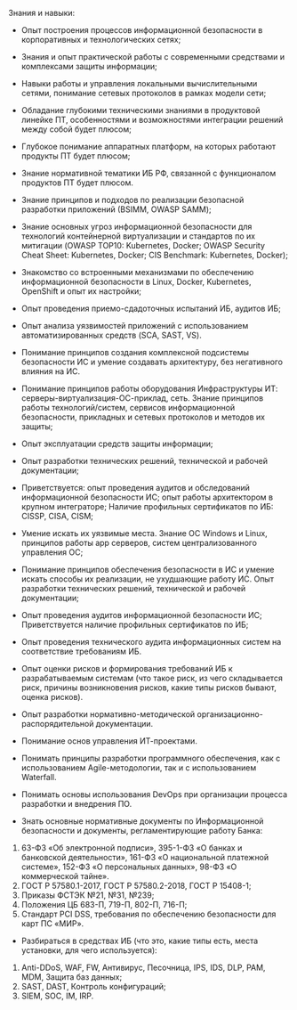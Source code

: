 Знания и навыки:

- Опыт построения процессов информационной безопасности в корпоративных и технологических сетях;
- Знания и опыт практической работы с современными средствами и комплексами защиты информации;
- Навыки работы и управления локальными вычислительными сетями, понимание сетевых протоколов в рамках модели сети;
- Обладание глубокими техническими знаниями в продуктовой линейке ПТ, особенностями и возможностями интеграции решений между собой будет плюсом;
- Глубокое понимание аппаратных платформ, на которых работают продукты ПТ будет плюсом;
- Знание нормативной тематики ИБ РФ, связанной с функционалом продуктов ПТ будет плюсом.

- Знание принципов и подходов по реализации безопасной разработки приложений (ВSIMM, OWASP SAMM);
- Знание основных угроз информационной безопасности для технологий контейнерной виртуализации и стандартов по их митигации (OWASP TOP10: Kubernetes, Docker; OWASP Security Cheat Sheet: Kubernetes, Docker; CIS Benchmark: Kubernetes, Docker);
- Знакомство со встроенными механизмами по обеспечению информационной безопасности в Linux, Docker, Kubernetes, OpenShift и опыт их настройки;
- Опыт проведения приемо-сдадоточных испытаний ИБ, аудитов ИБ;
- Опыт анализа уязвимостей приложений с использованием автоматизированных средств (SCA, SAST, VS).

- Понимание принципов создания комплексной подсистемы безопасности ИС и умение создавать архитектуру, без негативного влияния на ИС.
- Понимание принципов работы оборудования Инфраструктуры ИТ: серверы-виртуализация-ОС-приклад, сеть. Знание принципов работы технологий/систем, сервисов информационной безопасности, прикладных и сетевых протоколов и методов их защиты;
- Опыт эксплуатации средств защиты информации;
- Опыт разработки технических решений, технической и рабочей документации;
- Приветствуется: опыт проведения аудитов и обследований информационной безопасности ИС; опыт работы архитектором в крупном интеграторе; Наличие профильных сертификатов по ИБ: CISSP, CISA, CISM;
- Умение искать их уязвимые места. Знание ОС Windows и Linux, принципов работы app серверов, систем централизованного управления ОС;
- Понимание принципов обеспечения безопасности в ИС и умение искать способы их реализации, не ухудшающие работу ИС. Опыт разработки технических решений, технической и рабочей документации;
- Опыт проведения аудитов информационной безопасности ИС; Приветствуется наличие профильных сертификатов по ИБ;

- Опыт проведения технического аудита информационных систем на соответствие требованиям ИБ.
- Опыт оценки рисков и формирования требований ИБ к разрабатываемым системам (что такое риск, из чего складывается риск, причины возникновения рисков, какие типы рисков бывают, оценка рисков).
- Опыт разработки нормативно-методической организационно-распорядительной документации.
- Понимание основ управления ИТ-проектами.
- Понимать принципы разработки программного обеспечения, как с использованием Agile-методологии, так и с использованием Waterfall.
- Понимать основы использования DevOps при организации процесса разработки и внедрения ПО.

- Знать основные нормативные документы по Информационной безопасности и документы, регламентирующие работу Банка:

1. 63-ФЗ «Об электронной подписи», 395-1-ФЗ «О банках и банковской деятельности», 161-ФЗ «О национальной платежной системе», 152-ФЗ «О персональных данных», 98-ФЗ «О коммерческой тайне».
2. ГОСТ Р 57580.1-2017, ГОСТ Р 57580.2-2018, ГОСТ Р 15408-1;
3. Приказы ФСТЭК №21, №31, №239;
4. Положения ЦБ 683-П, 719-П, 802-П, 716-П;
5. Стандарт PCI DSS, требования по обеспечению безопасности для карт ПС «МИР».

- Разбираться в средствах ИБ (что это, какие типы есть, места установки, для чего используется):

1. Anti-DDoS, WAF, FW, Антивирус, Песочница, IPS, IDS, DLP, PAM, MDM, Защита баз данных;
2. SAST, DAST, Контроль конфигураций;
3. SIEM, SOC, IM, IRP.